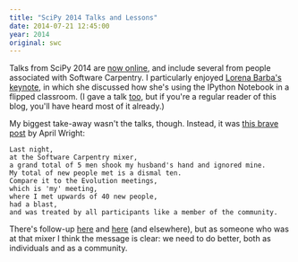 ```yaml
---
title: "SciPy 2014 Talks and Lessons"
date: 2014-07-21 12:45:00
year: 2014
original: swc
---
```


Talks from SciPy 2014 are 
<a href="http://pyvideo.org/category/51/scipy-2014">now online</a>,
and include several from people associated with Software Carpentry.
I particularly enjoyed <a href="http://pyvideo.org/video/2719/keynote-lorena-barba">Lorena Barba's keynote</a>,
in which she discussed how she's using the IPython Notebook in a flipped classroom.
(I gave a talk <a href="http://pyvideo.org/video/2812/software-carpentry-lessons-learned-0">too</a>,
but if you're a regular reader of this blog,
you'll have heard most of it already.)

My biggest take-away wasn't the talks, though.
Instead,
it was <a href="https://wrightaprilm.github.io/posts/lonely.html">this brave post</a> by April Wright:

```
Last night,
at the Software Carpentry mixer,
a grand total of 5 men shook my husband's hand and ignored mine.
My total of new people met is a dismal ten.
Compare it to the Evolution meetings,
which is 'my' meeting,
where I met upwards of 40 new people,
had a blast,
and was treated by all participants like a member of the community.
```

There's follow-up <a href="https://wrightaprilm.github.io/posts/help-out.html">here</a>
and <a href="http://andy.terrel.us/blog/2014/07/17/">here</a> (and elsewhere),
but as someone who was at that mixer I think the message is clear:
we need to do better,
both as individuals and as a community.
